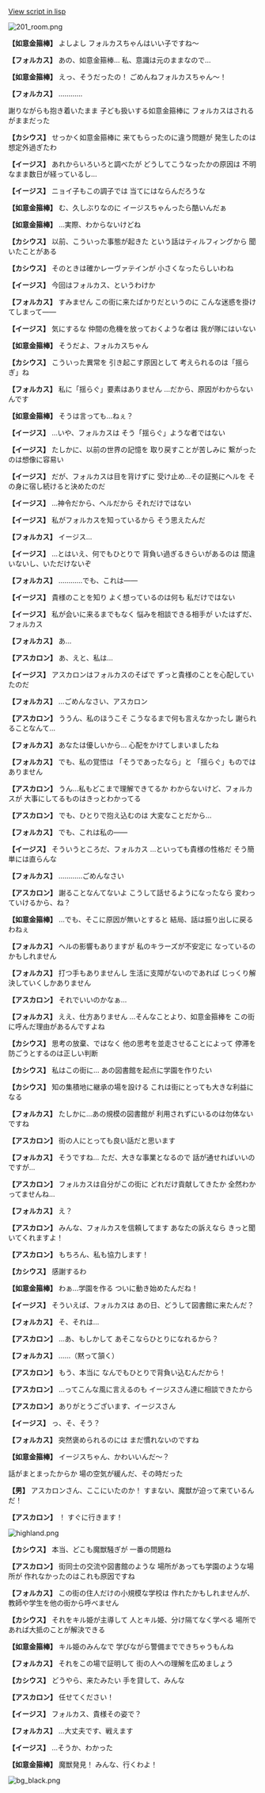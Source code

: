 [View script in lisp](../scripts/202309031.txt)

![201_room.png](../images/backgrounds/201_room.png)

**【如意金箍棒】**
よしよし
フォルカスちゃんはいい子ですね～

**【フォルカス】**
あの、如意金箍棒…
私、意識は元のままなので…

**【如意金箍棒】**
えっ、そうだったの！
ごめんねフォルカスちゃん～！

**【フォルカス】**
…………

謝りながらも抱き着いたまま
子ども扱いする如意金箍棒に
フォルカスはされるがままだった

**【カシウス】**
せっかく如意金箍棒に
来てもらったのに違う問題が
発生したのは想定外過ぎたわ

**【イージス】**
あれからいろいろと調べたが
どうしてこうなったかの原因は
不明なまま数日が経っているし…

**【イージス】**
ニョイ子もこの調子では
当てにはならんだろうな

**【如意金箍棒】**
む、久しぶりなのに
イージスちゃんったら酷いんだぁ

**【如意金箍棒】**
…実際、わからないけどね

**【カシウス】**
以前、こういった事態が起きた
という話はティルフィングから
聞いたことがある

**【カシウス】**
そのときは確かレーヴァテインが
小さくなったらしいわね

**【イージス】**
今回はフォルカス、というわけか

**【フォルカス】**
すみません
この街に来たばかりだというのに
こんな迷惑を掛けてしまって――

**【イージス】**
気にするな
仲間の危機を放っておくような者は
我が隊にはいない

**【如意金箍棒】**
そうだよ、フォルカスちゃん

**【カシウス】**
こういった異常を
引き起こす原因として
考えられるのは「揺らぎ」ね

**【フォルカス】**
私に「揺らぐ」要素はありません
…だから、原因がわからないんです

**【如意金箍棒】**
そうは言っても…ねぇ？

**【イージス】**
…いや、フォルカスは
そう「揺らぐ」ような者ではない

**【イージス】**
たしかに、以前の世界の記憶を
取り戻すことが苦しみに
繋がったのは想像に容易い

**【イージス】**
だが、フォルカスは目を背けずに
受け止め…その証拠にヘルを
その身に宿し続けると決めたのだ

**【イージス】**
…神令だから、ヘルだから
それだけではない

**【イージス】**
私がフォルカスを知っているから
そう思えたんだ

**【フォルカス】**
イージス…

**【イージス】**
…とはいえ、何でもひとりで
背負い過ぎるきらいがあるのは
間違いないし、いただけないぞ

**【フォルカス】**
…………でも、これは――

**【イージス】**
貴様のことを知り
よく想っているのは何も
私だけではない

**【イージス】**
私が会いに来るまでもなく
悩みを相談できる相手が
いたはずだ、フォルカス

**【フォルカス】**
あ…

**【アスカロン】**
あ、えと、私は…

**【イージス】**
アスカロンはフォルカスのそばで
ずっと貴様のことを心配していたのだ

**【フォルカス】**
…ごめんなさい、アスカロン

**【アスカロン】**
ううん、私のほうこそ
こうなるまで何も言えなかったし
謝られることなんて…

**【フォルカス】**
あなたは優しいから…
心配をかけてしまいましたね

**【フォルカス】**
でも、私の覚悟は
「そうであったなら」と
「揺らぐ」ものではありません

**【アスカロン】**
うん…私もどこまで理解できてるか
わからないけど、フォルカスが
大事にしてるものはきっとわかってる

**【アスカロン】**
でも、ひとりで抱え込むのは
大変なことだから…

**【フォルカス】**
でも、これは私の――

**【イージス】**
そういうところだ、フォルカス
…といっても貴様の性格だ
そう簡単には直らんな

**【フォルカス】**
…………ごめんなさい

**【アスカロン】**
謝ることなんてないよ
こうして話せるようになったなら
変わっていけるから、ね？

**【如意金箍棒】**
…でも、そこに原因が無いとすると
結局、話は振り出しに戻るわねぇ

**【フォルカス】**
ヘルの影響もありますが
私のキラーズが不安定に
なっているのかもしれません

**【フォルカス】**
打つ手もありませんし
生活に支障がないのであれば
じっくり解決していくしかありません

**【アスカロン】**
それでいいのかなぁ…

**【フォルカス】**
ええ、仕方ありません
…そんなことより、如意金箍棒を
この街に呼んだ理由があるんですよね

**【カシウス】**
思考の放棄、ではなく
他の思考を並走させることによって
停滞を防ごうとするのは正しい判断

**【カシウス】**
私はこの街に…
あの図書館を起点に学園を作りたい

**【カシウス】**
知の集積地に継承の場を設ける
これは街にとっても大きな利益になる

**【フォルカス】**
たしかに…あの規模の図書館が
利用されずにいるのは勿体ないですね

**【アスカロン】**
街の人にとっても良い話だと思います

**【フォルカス】**
そうですね…
ただ、大きな事業となるので
話が通せればいいのですが…

**【アスカロン】**
フォルカスは自分がこの街に
どれだけ貢献してきたか
全然わかってませんね…

**【フォルカス】**
え？

**【アスカロン】**
みんな、フォルカスを信頼してます
あなたの訴えなら
きっと聞いてくれますよ！

**【アスカロン】**
もちろん、私も協力します！

**【カシウス】**
感謝するわ

**【如意金箍棒】**
わぁ…学園を作る
ついに動き始めたんだね！

**【イージス】**
そういえば、フォルカスは
あの日、どうして図書館に来たんだ？

**【フォルカス】**
そ、それは…

**【アスカロン】**
…あ、もしかして
あそこならひとりになれるから？

**【フォルカス】**
……（黙って頷く）

**【アスカロン】**
もう、本当に
なんでもひとりで背負い込むんだから！

**【アスカロン】**
…ってこんな風に言えるのも
イージスさん達に相談できたから

**【アスカロン】**
ありがとうございます、イージスさん

**【イージス】**
っ、そ、そう？

**【フォルカス】**
突然褒められるのには
まだ慣れないのですね

**【如意金箍棒】**
イージスちゃん、かわいいんだ～？

話がまとまったからか
場の空気が緩んだ、その時だった

**【男】**
アスカロンさん、ここにいたのか！
すまない、魔獣が迫って来ているんだ！

**【アスカロン】**
！
すぐに行きます！

![highland.png](../images/backgrounds/highland.png)

**【カシウス】**
本当、どこも魔獣騒ぎが
一番の問題ね

**【アスカロン】**
街同士の交流や図書館のような
場所があっても学園のような場所が
作れなかったのはこれも原因ですね

**【フォルカス】**
この街の住人だけの小規模な学校は
作れたかもしれませんが、
教師や学生を他の街から呼べません

**【カシウス】**
それをキル姫が主導して
人とキル姫、分け隔てなく学べる
場所であれば大抵のことが解決できる

**【如意金箍棒】**
キル姫のみんなで
学びながら警備までできちゃうもんね

**【フォルカス】**
それをこの場で証明して
街の人への理解を広めましょう

**【カシウス】**
どうやら、来たみたい
手を貸して、みんな

**【アスカロン】**
任せてください！

**【イージス】**
フォルカス、貴様その姿で？

**【フォルカス】**
…大丈夫です、戦えます

**【イージス】**
…そうか、わかった

**【如意金箍棒】**
魔獣発見！
みんな、行くわよ！

![bg_black.png](../images/backgrounds/bg_black.png)
